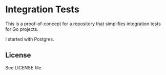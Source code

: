 # Integration Tests

This is a proof-of-concept for a repository that simplifies integration tests for Go projects.

I started with Postgres.

## License

See LICENSE file.
